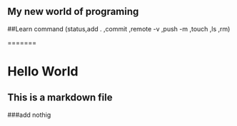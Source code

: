
## My new world of programing

##Learn command (status,add . ,commit ,remote -v ,push -m ,touch ,ls ,rm)

=======
# Hello World 
## This is a markdown file
###add nothig
